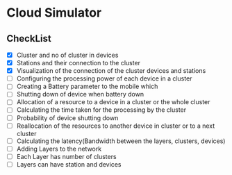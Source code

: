 # Cloud Simulator
## CheckList
-	[x] Cluster and no of cluster in devices
- [x] Stations and their connection to the cluster
- [x] Visualization of the connection of the cluster devices and stations
-	[ ] Configuring  the processing power of each device in a cluster
-	[ ] Creating a Battery parameter to the mobile which
-	[ ] Shutting down of device when battery down
-	[ ] Allocation of a resource to a  device in a cluster or the whole cluster
-	[ ] Calculating the time taken for the processing by the cluster
-	[ ] Probability of device shutting down  
-	[ ] Reallocation of the resources to another device in cluster or to a next cluster
-	[ ] Calculating the latency(Bandwidth between the layers, clusters, devices)
-	[ ] Adding Layers to the network
-	[ ] Each Layer has number of clusters
- [ ] Layers can have station and devices
